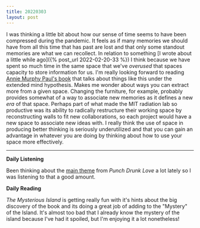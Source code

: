 ```yaml
---
title: 20220303
layout: post
---
```


I was thinking a little bit about how our sense of time seems to have been compressed during the pandemic. It feels as if many memories we should have from all this time that has past are lost and that only some standout memories are what we can recollect. In relation to something [I wrote about a little while ago]({% post_url 2022-02-20-33 %}) I think because we have spent so much time in the same space that we've *overused* that spaces capacity to store information for us. I'm really looking forward to reading [Annie Murphy Paul's book](https://www.goodreads.com/book/show/42291479-the-extended-mind) that talks about things like this under the extended mind hypothesis. Makes me wonder about ways you can extract more from a given space. Changing the furniture, for example, probably provides somewhat of a way to associate new memories as it defines a new *era* of that space. Perhaps part of what made the MIT radiation lab so productive was its ability to radically restructure their working space by reconstructing walls to fit new collaborations, so each project would have a new space to associate new ideas with. I really think the use of space in producing better thinking is seriously underutilized and that you can gain an advantage in whatever you are doing by thinking about how to use your space more effectively. 

---

**Daily Listening**

Been thinking about the [main theme](https://open.spotify.com/track/132CYkDW9nBQaemMcMssZA?si=887ec98adda14252) from *Punch Drunk Love* a lot lately so I was listening to that a good amount.

**Daily Reading**

*The Mysterious Island* is getting really fun with it's hints about the big discovery of the book and its doing a great job of adding to the "Mystery" of the Island. It's almost too bad that I already know the mystery of the island because I've had it spoiled, but I'm enjoying it a lot nonetheless! 